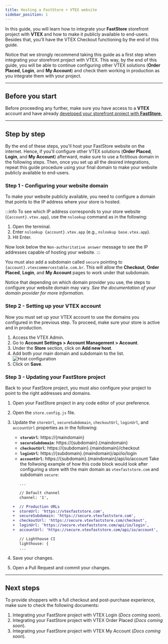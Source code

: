 ```yaml
---
title: Hosting a FastStore + VTEX website
sidebar_position: 1
---
```


In this guide, you will learn how to integrate your **FastStore** storefront project with **VTEX** and how to make it publicly available to end-users. Besides that, you'll have the VTEX Checkout functioning by the end of this guide.

Notice that we strongly recommend taking this guide as a first step when integrating your storefront project with VTEX. This way, by the end of this guide, you will be able to continue configuring other VTEX solutions (**Order Placed**, **Login**, and **My Account**) and check them working in production as you integrate them with your project.

---

## Before you start

Before proceeding any further, make sure you have access to a **VTEX** account and have already [developed your storefront project with **FastStore**.](/tutorials/gatsby-overview)

---

## Step by step

By the end of these steps, you'll host your FastStore website on the internet. Hence, if you'll configure other VTEX solutions (**Order Placed**, **Login**, and **My Account**) afterward, make sure to use a fictitious domain in the following steps. Then, once you set up all the desired integrations, repeat this guide procedure using your final domain to make your website publicly available to end-users.

### Step 1 - Configuring your website domain

To make your website publicly available, you need to configure a domain that points to the IP address where your store is hosted. 

:::info
To see which IP address corresponds to your store website (`{account}.vtex.app`), use the `nslookup` command as in the following:

1. Open the terminal.
2. Enter `nslookup {account}.vtex.app` (e.g., `nslookup base.vtex.app`).
3. Hit Enter. 

Now look below the `Non-authoritative answer` message to see the IP addresses capable of hosting your website. 
:::

You must also add a subdomain called `secure` pointing to `{account}.vtexcommercestable.com.br`. This will allow the **Checkout**, **Order Placed**, **Login**, and **My Account** pages to work under that subdomain.

Notice that depending on which domain provider you use, the steps to configure your website domain may vary. *See the documentation of your domain provider for more information.*

### Step 2 - Setting up your VTEX account

Now you must set up your VTEX account to use the domains you configured in the previous step. To proceed, make sure your store is active and in production.

1. Access the VTEX Admin.
2. Go to **Account Settings > Account Management > Account**.
3. Under the **Store** section, click on **Add new host**.
4. Add both your main domain and subdomain to the list.
   ![Host configuration](/img/how-to-guides/license-manager-hosts.png)
5. Click on **Save**.

### Step 3 - Updating your FastStore project

Back to your FastStore project, you must also configure your project to point to the right addresses and domains.

1. Open your FastStore project in any code editor of your preference.
2. Open the `store.config.js` file.
4. Update the `storeUrl`, `secureSubdomain`, `checkoutUrl`, `loginUrl`, and `accountUrl` properties as in the following:
   - **`storeUrl`**: https://{maindomain}
   - **`secureSubdomain`**: https://{subdomain}.{maindomain}
   - **`checkoutUrl`**: https://{subdomain}.{maindomain}/checkout
   - **`loginUrl`**: https://{subdomain}.{maindomain}/api/io/login
   - **`accountUrl`**: https://{subdomain}.{maindomain}/api/io/account
   Take the follwoing example of how this code block would look after configuring a store with the main domain as `vtexfaststore.com` and subdomain `secure`:

   ```diff title="store.config.js"
      ...

      // Default channel
      channel: '1',

   +  // Production URLs
   +  storeUrl: 'https://vtexfaststore.com',
   +  secureSubdomain: 'https://secure.vtexfaststore.com',
   +  checkoutUrl: 'https://secure.vtexfaststore.com/checkout',
   +  loginUrl: 'https://secure.vtexfaststore.com/api/io/login',
   +  accountUrl: 'https://secure.vtexfaststore.com/api/io/account',

      // Lighthouse CI
      lighthouse: {
      ...
   ```

5. Save your changes.
6. Open a Pull Request and commit your changes.

---

## Next steps

To provide shoppers with a full checkout and post-purchase experience, make sure to check the following documents:

1. Integrating your FastStore project with VTEX Login (*Docs coming soon*).
2. Integrating your FastStore project with VTEX Order Placed (*Docs coming soon*).
3. Integrating your FastStore project with VTEX My Account (*Docs coming soon*).